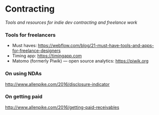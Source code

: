 # Contracting

*Tools and resources for indie dev contracting and freelance work*

### Tools for freelancers
- Must haves: https://webflow.com/blog/21-must-have-tools-and-apps-for-freelance-designers
- Timing app: https://timingapp.com
- Matomo (formerly Piwik) — open source analytics: https://piwik.org

### On using NDAs
http://www.allenpike.com/2016/disclosure-indicator

### On getting paid
http://www.allenpike.com/2016/getting-paid-receivables
